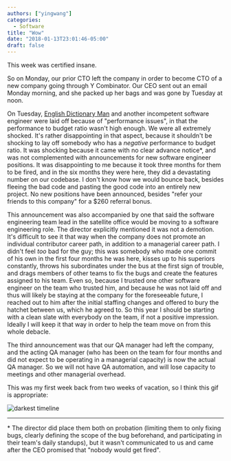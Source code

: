 ```yaml
---
authors: ["yingwang"]
categories:
  - Software
title: "Wow"
date: "2018-01-13T23:01:46-05:00"
draft: false
---
```


This week was certified insane.

So on Monday, our prior CTO left the company in order to become CTO of a new company going through Y Combinator. Our CEO sent out an email Monday morning, and she packed up her bags and was gone by Tuesday at noon.

On Tuesday, [English Dictionary Man](/posts/2017/10/15/that_happened_part_2) and another incompetent software engineer were laid off because of "performance issues", in that the performance to budget ratio wasn't high enough. We were all extremely shocked. It's rather disappointing in that aspect, because it shouldn't be shocking to lay off somebody who has a _negative_ performance to budget ratio. It was shocking because it came with no clear advance notice\*, and was not complemented with announcements for new software engineer positions. It was disappointing to me because it took three months for them to be fired, and in the six months they were here, they did a devastating number on our codebase. I don't know how we would bounce back, besides fleeing the bad code and pasting the good code into an entirely new project. No new positions have been announced, besides "refer your friends to this company" for a $260 referral bonus.

This announcement was also accompanied by one that said the software engineering team lead in the satellite office would be moving to a software engineering role. The director explicitly mentioned it was not a demotion. It's difficult to see it that way when the company does not promote an individual contributor career path, in addition to a managerial career path. I didn't feel _too_ bad for the guy; this was somebody who made one commit of his own in the first four months he was here, kisses up to his superiors constantly, throws his subordinates under the bus at the first sign of trouble, and drags members of other teams to fix the bugs and create the features assigned to his team. Even so, because I trusted one other software engineer on the team who trusted him, and because he was not laid off and thus will likely be staying at the company for the foreseeable future, I reached out to him after the initial staffing changes and offered to bury the hatchet between us, which he agreed to. So this year I should be starting with a clean slate with everybody on the team, if not a positive impression. Ideally I will keep it that way in order to help the team move on from this whole debacle.

The third announcement was that our QA manager had left the company, and the acting QA manager (who has been on the team for four months and did not expect to be operating in a managerial capacity) is now the actual QA manager. So we will not have QA automation, and will lose capacity to meetings and other managerial overhead.

This was my first week back from two weeks of vacation, so I think this gif is appropriate:

![darkest timeline](/img/posts/2018/01/13/wow_1.gif)

---

\* The director did place them both on probation (limiting them to only fixing bugs, clearly defining the scope of the bug beforehand, and participating in their team's daily standups), but it wasn't communicated to us and came after the CEO promised that "nobody would get fired".
